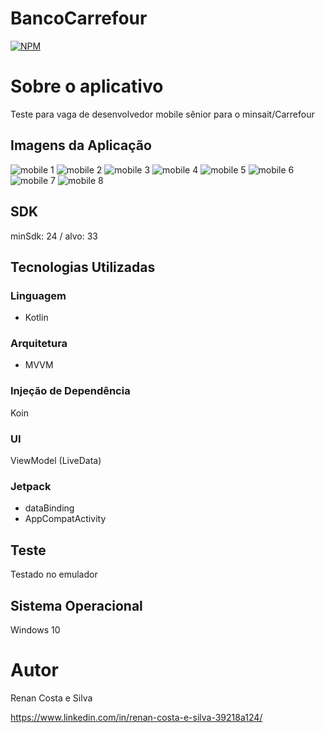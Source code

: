 # BancoCarrefour
[![NPM](https://img.shields.io/npm/l/react)](https://github.com/RenanCostaSilva/Camera2/blob/main/LICENSE)


# Sobre o aplicativo
Teste para vaga de desenvolvedor mobile sênior para o minsait/Carrefour 

## Imagens da Aplicação
![mobile 1](https://github.com/RenanCostaSilva/BancoCarrefour/blob/master/1.png)
![mobile 2](https://github.com/RenanCostaSilva/BancoCarrefour/blob/master/2.png)
![mobile 3](https://github.com/RenanCostaSilva/BancoCarrefour/blob/master/3.png)
![mobile 4](https://github.com/RenanCostaSilva/BancoCarrefour/blob/master/4.png)
![mobile 5](https://github.com/RenanCostaSilva/BancoCarrefour/blob/master/5.png)
![mobile 6](https://github.com/RenanCostaSilva/BancoCarrefour/blob/master/6.png)
![mobile 7](https://github.com/RenanCostaSilva/BancoCarrefour/blob/master/7.png)
![mobile 8](https://github.com/RenanCostaSilva/BancoCarrefour/blob/master/8.png)

## SDK
minSdk: 24 / alvo: 33

## Tecnologias Utilizadas

### Linguagem
- Kotlin

### Arquitetura
- MVVM

### Injeção de Dependência
Koin

### UI
ViewModel (LiveData)

### Jetpack
- dataBinding
- AppCompatActivity

## Teste
Testado no emulador

## Sistema Operacional
Windows 10

# Autor
Renan Costa e Silva

https://www.linkedin.com/in/renan-costa-e-silva-39218a124/
